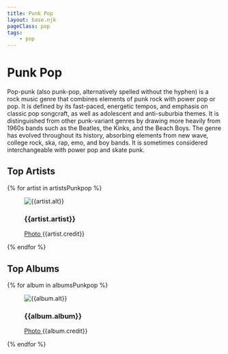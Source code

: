 ```yaml
---
title: Punk Pop
layout: base.njk
pageClass: pop
tags:
    - pop
---
```

<h1 class="subgenre-title">Punk Pop <!-- sub genre name--></h1>

<p class="summary"> Pop-punk (also punk-pop, alternatively spelled without the hyphen) is a rock music genre that combines elements of punk rock with power pop or pop. It is defined by its fast-paced, energetic tempos, and emphasis on classic pop songcraft, as well as adolescent and anti-suburbia themes. It is distinguished from other punk-variant genres by drawing more heavily from 1960s bands such as the Beatles, the Kinks, and the Beach Boys. The genre has evolved throughout its history, absorbing elements from new wave, college rock, ska, rap, emo, and boy bands. It is sometimes considered interchangeable with power pop and skate punk. <!-- subgenre summary--></p>

<!-- top album and artist section-->

<section class="top">
    <h2>Top Artists</h2>
    <div class="artist">
        {% for artist in artistsPunkpop %}
        <figure>
            <img src="{{artist.src}}" alt="{{artist.alt}}">
            <figcaption>
                <h3>{{artist.artist}}</h3>
                <p><a href="{{artist.creditLink}}">Photo </a>{{artist.credit}}</p>
            </figcaption>
            </figure>
        {% endfor %}
    </div>
    </section>

<section class="top">
<h2>Top Albums</h2>
<div class="albums">
    {% for album in albumsPunkpop %}
    <figure>
        <img src="{{album.src}}" alt="{{album.alt}}">
        <figcaption>
            <h3>{{album.album}}</h3>
            <p><a href="{{album.creditLink}}">Photo </a>{{album.credit}}</p>
        </figcaption>
        </figure>
    {% endfor %}
</div>
</section>

<!-- suggestion section, still figuring out how to format this using the bubble diagram from the wireframe-->